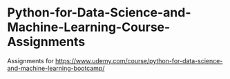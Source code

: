 # Python-for-Data-Science-and-Machine-Learning-Course-Assignments
Assignments for https://www.udemy.com/course/python-for-data-science-and-machine-learning-bootcamp/
